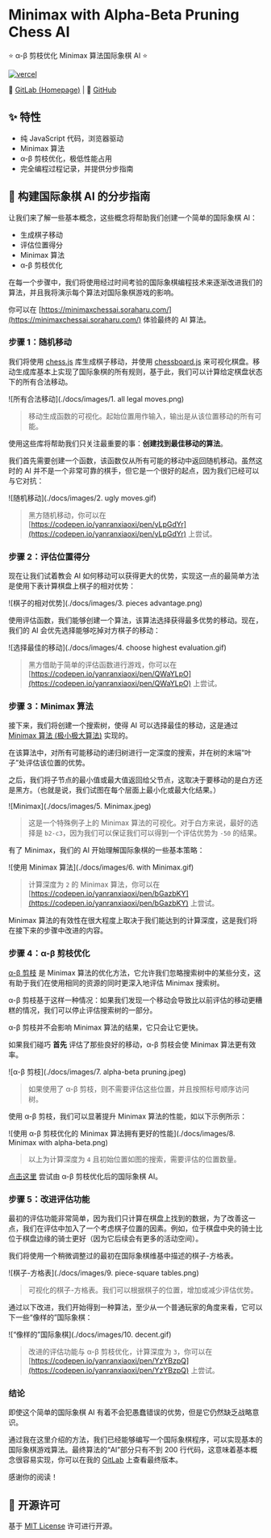 # Minimax with Alpha-Beta Pruning Chess AI

⭐ α-β 剪枝优化 Minimax 算法国际象棋 AI ⭐

[![vercel](https://vercelbadge.soraharu.com/?app=chessai)](https://minimaxchessai.soraharu.com/)

🔗 [GitLab (Homepage)](https://gitlab.soraharu.com/XiaoXi/Minimax-with-Alpha-Beta-Pruning-Chess-AI) | 🔗 [GitHub](https://github.com/yanranxiaoxi/Minimax-with-Alpha-Beta-Pruning-Chess-AI)

## ✨ 特性

- 纯 JavaScript 代码，浏览器驱动
- Minimax 算法
- α-β 剪枝优化，极低性能占用
- 完全编程过程记录，并提供分步指南

## 📄 构建国际象棋 AI 的分步指南

让我们来了解一些基本概念，这些概念将帮助我们创建一个简单的国际象棋 AI：

- 生成棋子移动
- 评估位置得分
- Minimax 算法
- α-β 剪枝优化

在每一个步骤中，我们将使用经过时间考验的国际象棋编程技术来逐渐改进我们的算法，并且我将演示每个算法对国际象棋游戏的影响。

你可以在 [https://minimaxchessai.soraharu.com/](https://minimaxchessai.soraharu.com/) 体验最终的 AI 算法。

### 步骤 1：随机移动

我们将使用 [chess.js](https://github.com/jhlywa/chess.js) 库生成棋子移动，并使用 [chessboard.js](https://github.com/oakmac/chessboardjs) 来可视化棋盘。移动生成库基本上实现了国际象棋的所有规则，基于此，我们可以计算给定棋盘状态下的所有合法移动。

![所有合法移动](./docs/images/1. all legal moves.png)

> 移动生成函数的可视化。起始位置用作输入，输出是从该位置移动的所有可能。

使用这些库将帮助我们只关注最重要的事：**创建找到最佳移动的算法**。

我们首先需要创建一个函数，该函数仅从所有可能的移动中返回随机移动。虽然这时的 AI 并不是一个非常可靠的棋手，但它是一个很好的起点，因为我们已经可以与它对抗：

![随机移动](./docs/images/2. ugly moves.gif)

> 黑方随机移动，你可以在 [https://codepen.io/yanranxiaoxi/pen/yLpGdYr](https://codepen.io/yanranxiaoxi/pen/yLpGdYr) 上尝试。

### 步骤 2：评估位置得分

现在让我们试着教会 AI 如何移动可以获得更大的优势，实现这一点的最简单方法是使用下表计算棋盘上棋子的相对优势：

![棋子的相对优势](./docs/images/3. pieces advantage.png)

使用评估函数，我们能够创建一个算法，该算法选择获得最多优势的移动。现在，我们的 AI 会优先选择能够吃掉对方棋子的移动：

![选择最佳的移动](./docs/images/4. choose highest evaluation.gif)

> 黑方借助于简单的评估函数进行游戏，你可以在 [https://codepen.io/yanranxiaoxi/pen/QWaYLpO](https://codepen.io/yanranxiaoxi/pen/QWaYLpO) 上尝试。

### 步骤 3：Minimax 算法

接下来，我们将创建一个搜索树，使得 AI 可以选择最佳的移动，这是通过 [Minimax 算法 (极小极大算法)](https://zh.wikipedia.org/wiki/%E6%9E%81%E5%B0%8F%E5%8C%96%E6%9E%81%E5%A4%A7%E7%AE%97%E6%B3%95) 实现的。

在该算法中，对所有可能移动的递归树进行一定深度的搜索，并在树的末端“叶子”处评估该位置的优势。

之后，我们将子节点的最小值或最大值返回给父节点，这取决于要移动的是白方还是黑方。（也就是说，我们试图在每个层面上最小化或最大化结果。）

![Minimax](./docs/images/5. Minimax.jpeg)

> 这是一个特殊例子上的 Minimax 算法的可视化。对于白方来说，最好的选择是 `b2-c3`，因为我们可以保证我们可以得到一个评估优势为 `-50` 的结果。

有了 Minimax，我们的 AI 开始理解国际象棋的一些基本策略：

![使用 Minimax 算法](./docs/images/6. with Minimax.gif)

> 计算深度为 `2` 的 Minimax 算法，你可以在 [https://codepen.io/yanranxiaoxi/pen/bGazbKY](https://codepen.io/yanranxiaoxi/pen/bGazbKY) 上尝试。

Minimax 算法的有效性在很大程度上取决于我们能达到的计算深度，这是我们将在接下来的步骤中改进的内容。

### 步骤 4：α-β 剪枝优化

[α-β 剪枝](https://zh.wikipedia.org/wiki/Alpha-beta%E5%89%AA%E6%9E%9D) 是 Minimax 算法的优化方法，它允许我们忽略搜索树中的某些分支，这有助于我们在使用相同的资源的同时更深入地评估 Minimax 搜索树。

α-β 剪枝基于这样一种情况：如果我们发现一个移动会导致比以前评估的移动更糟糕的情况，我们可以停止评估搜索树的一部分。

α-β 剪枝并不会影响 Minimax 算法的结果，它只会让它更快。

如果我们碰巧 **首先** 评估了那些良好的移动，α-β 剪枝会使 Minimax 算法更有效率。

![α-β 剪枝](./docs/images/7. alpha-beta pruning.jpeg)

> 如果使用了 α-β 剪枝，则不需要评估这些位置，并且按照标号顺序访问树。

使用 α-β 剪枝，我们可以显著提升 Minimax 算法的性能，如以下示例所示：

![使用 α-β 剪枝优化的 Minimax 算法拥有更好的性能](./docs/images/8. Minimax with alpha-beta.png)

> 以上为计算深度为 `4` 且初始位置如图的搜索，需要评估的位置数量。

[点击这里](https://codepen.io/yanranxiaoxi/pen/vYpbYOm) 尝试由 α-β 剪枝优化后的国际象棋 AI。

### 步骤 5：改进评估功能

最初的评估功能非常简单，因为我们只计算在棋盘上找到的数据，为了改善这一点，我们在评估中加入了一个考虑棋子位置的因素。例如，位于棋盘中央的骑士比位于棋盘边缘的骑士更好（因为它后续会有更多的活动空间）。

我们将使用一个稍微调整过的最初在国际象棋维基中描述的棋子-方格表。

![棋子-方格表](./docs/images/9. piece-square tables.png)

> 可视化的棋子-方格表。我们可以根据棋子的位置，增加或减少评估优势。

通过以下改进，我们开始得到一种算法，至少从一个普通玩家的角度来看，它可以下一些“像样的”国际象棋：

![“像样的”国际象棋](./docs/images/10. decent.gif)

> 改进的评估功能与 α-β 剪枝优化，计算深度为 `3`，你可以在 [https://codepen.io/yanranxiaoxi/pen/YzYBzpQ](https://codepen.io/yanranxiaoxi/pen/YzYBzpQ) 上尝试。

### 结论

即使这个简单的国际象棋 AI 有着不会犯愚蠢错误的优势，但是它仍然缺乏战略意识。

通过我在这里介绍的方法，我们已经能够编写一个国际象棋程序，可以实现基本的国际象棋游戏算法。最终算法的“AI”部分只有不到 200 行代码，这意味着基本概念很容易实现，你可以在我的 [GitLab](https://gitlab.soraharu.com/XiaoXi/Minimax-with-Alpha-Beta-Pruning-Chess-AI) 上查看最终版本。

感谢你的阅读！

## 📜 开源许可

基于 [MIT License](https://choosealicense.com/licenses/mit/) 许可进行开源。
